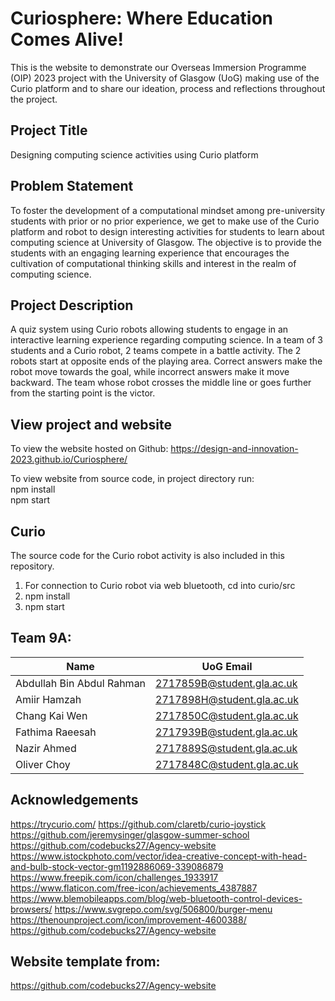 # Curiosphere: Where Education Comes Alive!

This is the website to demonstrate our Overseas Immersion Programme (OIP) 2023 project with the University of Glasgow (UoG) making use of the Curio platform and to share our ideation, process and reflections throughout the project.

## Project Title
Designing computing science activities using Curio platform

## Problem Statement
To foster the development of a computational mindset among pre-university students with prior or no prior experience, we get to make use of the Curio platform and robot to design interesting activities for students to learn about computing science at University of Glasgow. The objective is to provide the students with an engaging learning experience that encourages the cultivation of computational thinking skills and interest in the realm of computing science.

## Project Description
A quiz system using Curio robots allowing students to engage in an interactive learning experience regarding computing science. In a team of 3 students and a Curio robot, 2 teams compete in a battle activity. The 2 robots start at opposite ends of the playing area. Correct answers make the robot move towards the goal, while incorrect answers make it move backward. The team whose robot crosses the middle line or goes further from the starting point is the victor. 

## View project and website
To view the website hosted on Github: https://design-and-innovation-2023.github.io/Curiosphere/

To view website from source code, in project directory run:  <br />
npm install  <br />
npm start

## Curio
The source code for the Curio robot activity is also included in this repository.
1. For connection to Curio robot via web bluetooth, cd into curio/src
2. npm install
3. npm start

## Team 9A:
| Name  | UoG Email |
| ------------- |------------- |
| Abdullah Bin Abdul Rahman | 2717859B@student.gla.ac.uk |
| Amiir Hamzah | 2717898H@student.gla.ac.uk |
| Chang Kai Wen | 2717850C@student.gla.ac.uk  |
| Fathima Raeesah | 2717939B@student.gla.ac.uk | 
| Nazir Ahmed | 2717889S@student.gla.ac.uk |
| Oliver Choy | 2717848C@student.gla.ac.uk |

## Acknowledgements
https://trycurio.com/
https://github.com/claretb/curio-joystick
https://github.com/jeremysinger/glasgow-summer-school
https://github.com/codebucks27/Agency-website
https://www.istockphoto.com/vector/idea-creative-concept-with-head-and-bulb-stock-vector-gm1192886069-339086879
https://www.freepik.com/icon/challenges_1933917
https://www.flaticon.com/free-icon/achievements_4387887
https://www.blemobileapps.com/blog/web-bluetooth-control-devices-browsers/
https://www.svgrepo.com/svg/506800/burger-menu
https://thenounproject.com/icon/improvement-4600388/
https://github.com/codebucks27/Agency-website

## Website template from:
https://github.com/codebucks27/Agency-website
